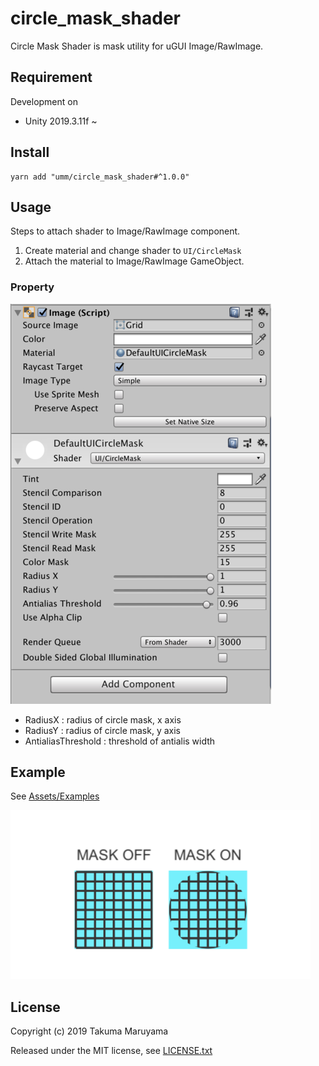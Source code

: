 # circle_mask_shader

Circle Mask Shader is mask utility for uGUI Image/RawImage.

## Requirement

Development on
- Unity 2019.3.11f ~

## Install

```shell
yarn add "umm/circle_mask_shader#^1.0.0"
```

## Usage

Steps to attach shader to Image/RawImage component.

1. Create material and change shader to `UI/CircleMask`
2. Attach the material to Image/RawImage GameObject.

### Property

![property](./Art/property_small.png)

- RadiusX : radius of circle mask, x axis 
- RadiusY : radius of circle mask, y axis
- AntialiasThreshold : threshold of antialis width

## Example

See [Assets/Examples](Assets/Examples)

![example](Art/on_off_small.png)

## License

Copyright (c) 2019 Takuma Maruyama

Released under the MIT license, see [LICENSE.txt](LICENSE.txt)

